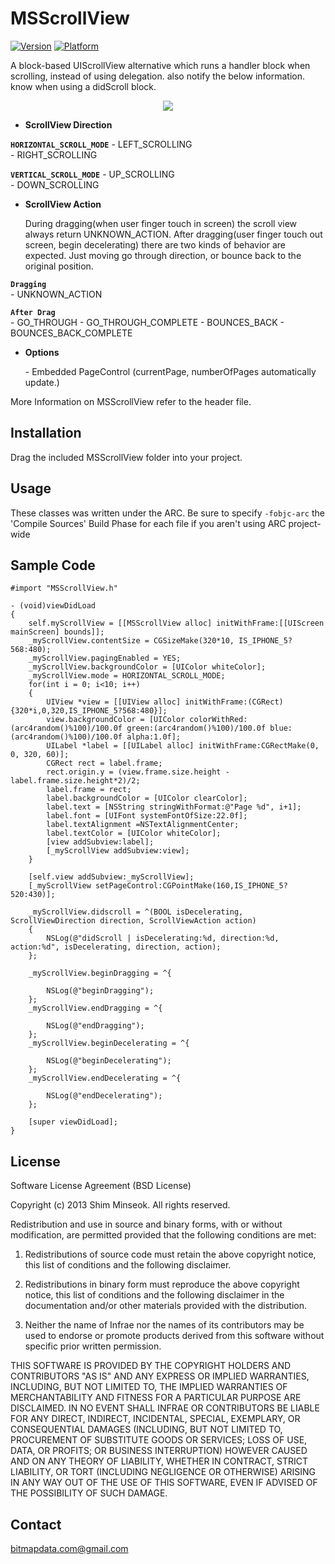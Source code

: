 MSScrollView
============

[![Version](http://cocoapod-badges.herokuapp.com/v/MSScrollView/badge.png)](http://cocoapod-badges.herokuapp.com/v/MSScrollView/badge.png)
[![Platform](http://cocoapod-badges.herokuapp.com/p/MSScrollView/badge.png)](http://cocoapod-badges.herokuapp.com/p/MSScrollView/badge.png)

A block-based UIScrollView alternative which runs a handler block when scrolling, instead of using delegation. also notify the below information. 
know when using a didScroll block.

<p align="center" >
<img src="https://raw.github.com/bitmapdata/MSScrollView/master/Resources/ScreenShot1.png">
</p>

* **ScrollView Direction**  

 **`HORIZONTAL_SCROLL_MODE`**
     - LEFT_SCROLLING  
     - RIGHT_SCROLLING  

 **`VERTICAL_SCROLL_MODE`**
     - UP_SCROLLING  
     - DOWN_SCROLLING  

* **ScrollView Action**  

    During dragging(when user finger touch in screen) the scroll view always return UNKNOWN_ACTION. After dragging(user finger touch out screen, begin decelerating) there are two kinds of behavior are expected. Just moving go through direction, or bounce back to the original position.

 **`Dragging`**  
     - UNKNOWN_ACTION
     
 **`After Drag`**    
     - GO_THROUGH
     - GO_THROUGH_COMPLETE
     - BOUNCES_BACK
     - BOUNCES_BACK_COMPLETE
     
* **Options**  

  \- Embedded PageControl (currentPage, numberOfPages automatically update.)

More Information on MSScrollView refer to the header file.

## Installation ##

Drag the included MSScrollView folder into your project.

## Usage ##

These classes was written under the ARC. Be sure to specify `-fobjc-arc` the 'Compile Sources' Build Phase for each file if you aren't using ARC project-wide

## Sample Code ##

    #import "MSScrollView.h"

	- (void)viewDidLoad
	{
		self.myScrollView = [[MSScrollView alloc] initWithFrame:[[UIScreen mainScreen] bounds]];
		_myScrollView.contentSize = CGSizeMake(320*10, IS_IPHONE_5?568:480);
		_myScrollView.pagingEnabled = YES;
		_myScrollView.backgroundColor = [UIColor whiteColor];
		_myScrollView.mode = HORIZONTAL_SCROLL_MODE;
		for(int i = 0; i<10; i++)
		{
			UIView *view = [[UIView alloc] initWithFrame:(CGRect){320*i,0,320,IS_IPHONE_5?568:480}];
			view.backgroundColor = [UIColor colorWithRed:(arc4random()%100)/100.0f green:(arc4random()%100)/100.0f blue:(arc4random()%100)/100.0f alpha:1.0f];
			UILabel *label = [[UILabel alloc] initWithFrame:CGRectMake(0, 0, 320, 60)];
			CGRect rect = label.frame;
			rect.origin.y = (view.frame.size.height - label.frame.size.height*2)/2;
			label.frame = rect;
			label.backgroundColor = [UIColor clearColor];
			label.text = [NSString stringWithFormat:@"Page %d", i+1];
			label.font = [UIFont systemFontOfSize:22.0f];
			label.textAlignment =NSTextAlignmentCenter;
			label.textColor = [UIColor whiteColor];
			[view addSubview:label];
			[_myScrollView addSubview:view];
		}
		
		[self.view addSubview:_myScrollView];
		[_myScrollView setPageControl:CGPointMake(160,IS_IPHONE_5?520:430)];
		
		_myScrollView.didscroll = ^(BOOL isDecelerating, ScrollViewDirection direction, ScrollViewAction action)
		{
			NSLog(@"didScroll | isDecelerating:%d, direction:%d, action:%d", isDecelerating, direction, action);
		};
		
		_myScrollView.beginDragging = ^{
			
			NSLog(@"beginDragging");
		};
		_myScrollView.endDragging = ^{
			
			NSLog(@"endDragging");
		};
		_myScrollView.beginDecelerating = ^{
			
			NSLog(@"beginDecelerating");
		};
		_myScrollView.endDecelerating = ^{
			
			NSLog(@"endDecelerating");
		};
		
		[super viewDidLoad];
	}


## License ##

Software License Agreement (BSD License)

Copyright (c) 2013 Shim Minseok. All rights reserved.

Redistribution and use in source and binary forms, with or without
modification, are permitted provided that the following conditions are met:

  1. Redistributions of source code must retain the above copyright
     notice, this list of conditions and the following disclaimer.
   
  2. Redistributions in binary form must reproduce the above copyright
     notice, this list of conditions and the following disclaimer in
     the documentation and/or other materials provided with the
     distribution.

  3. Neither the name of Infrae nor the names of its contributors may
     be used to endorse or promote products derived from this software
     without specific prior written permission.

THIS SOFTWARE IS PROVIDED BY THE COPYRIGHT HOLDERS AND CONTRIBUTORS
"AS IS" AND ANY EXPRESS OR IMPLIED WARRANTIES, INCLUDING, BUT NOT
LIMITED TO, THE IMPLIED WARRANTIES OF MERCHANTABILITY AND FITNESS FOR
A PARTICULAR PURPOSE ARE DISCLAIMED. IN NO EVENT SHALL INFRAE OR
CONTRIBUTORS BE LIABLE FOR ANY DIRECT, INDIRECT, INCIDENTAL, SPECIAL,
EXEMPLARY, OR CONSEQUENTIAL DAMAGES (INCLUDING, BUT NOT LIMITED TO,
PROCUREMENT OF SUBSTITUTE GOODS OR SERVICES; LOSS OF USE, DATA, OR
PROFITS; OR BUSINESS INTERRUPTION) HOWEVER CAUSED AND ON ANY THEORY OF
LIABILITY, WHETHER IN CONTRACT, STRICT LIABILITY, OR TORT (INCLUDING
NEGLIGENCE OR OTHERWISE) ARISING IN ANY WAY OUT OF THE USE OF THIS
SOFTWARE, EVEN IF ADVISED OF THE POSSIBILITY OF SUCH DAMAGE.

## Contact ##

bitmapdata.com@gmail.com
